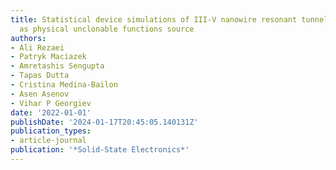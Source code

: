 ```yaml
---
title: Statistical device simulations of III-V nanowire resonant tunneling diodes
  as physical unclonable functions source
authors:
- Ali Rezaei
- Patryk Maciazek
- Amretashis Sengupta
- Tapas Dutta
- Cristina Medina-Bailon
- Asen Asenov
- Vihar P Georgiev
date: '2022-01-01'
publishDate: '2024-01-17T20:45:05.140131Z'
publication_types:
- article-journal
publication: '*Solid-State Electronics*'
---
```

